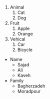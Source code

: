 1. Animal
   1. Cat
   2. Dog
3. Fruit
   1. Apple
   2. Orange
4. Vehical
   1. Car
   2. Bicycle


* Name
   * Sajad
   * Ali
   * Kaveh
* Family
   * Bagherzadeh
   * Moradpour

